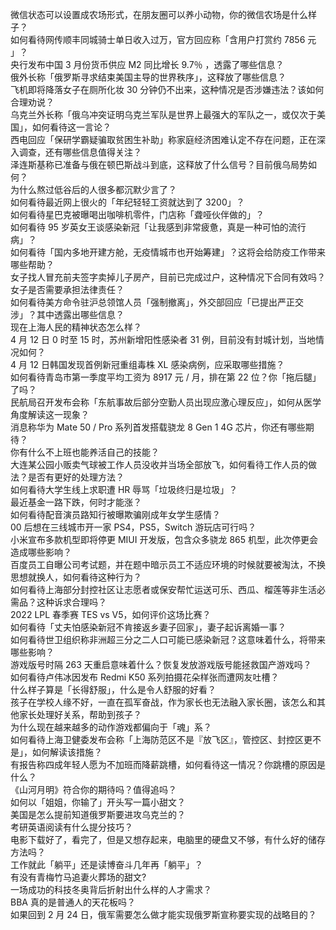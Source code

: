 微信状态可以设置成农场形式，在朋友圈可以养小动物，你的微信农场是什么样子？  
如何看待网传顺丰同城骑士单日收入过万，官方回应称「含用户打赏约 7856 元 」？  
央行发布中国 3 月份货币供应 M2 同比增长 9.7％ ，透露了哪些信息？  
俄外长称「俄罗斯寻求结束美国主导的世界秩序」，这释放了哪些信息？  
飞机即将降落女子在厕所化妆 30 分钟仍不出来，这种情况是否涉嫌违法？该如何合理劝说？  
乌克兰外长称「俄乌冲突证明乌克兰军队是世界上最强大的军队之一，或仅次于美国」，如何看待这一言论？  
西电回应「保研学霸疑骗取贫困生补助」称家庭经济困难认定不存在问题，正在深入调查，还有哪些信息值得关注？  
泽连斯基称已准备与俄在顿巴斯战斗到底，这释放了什么信号？目前俄乌局势如何？  
为什么熬过低谷后的人很多都沉默少言了？  
如何看待最近网上很火的「年纪轻轻工资就达到了 3200」？  
如何看待星巴克被曝喝出咖啡机零件，门店称「聋哑伙伴做的」？  
如何看待 95 岁英女王谈感染新冠「让我感到非常疲惫，真是一种可怕的流行病」？  
如何看待「国内多地开建方舱，无疫情城市也开始筹建」？这将会给防疫工作带来哪些帮助？  
女子找人冒充前夫签字卖掉儿子房产，目前已完成过户，这种情况下合同有效吗？女子是否需要承担法律责任？  
如何看待美方命令驻沪总领馆人员「强制撤离」，外交部回应「已提出严正交涉」？其中透露出哪些信息？  
现在上海人民的精神状态怎么样？  
4 月 12 日 0 时至 15 时，苏州新增阳性感染者 31 例，目前没有封城计划，当地情况如何？  
4 月 12 日韩国发现首例新冠重组毒株 XL 感染病例，应采取哪些措施？  
如何看待青岛市第一季度平均工资为 8917 元 / 月，排在第 22 位？你「拖后腿」了吗？  
民航局召开发布会称「东航事故后部分空勤人员出现应激心理反应」，如何从医学角度解读这一现象？  
消息称华为 Mate 50 / Pro 系列首发搭载骁龙 8 Gen 1 4G 芯片，你还有哪些期待？  
你有什么不上班也能养活自己的技能？  
大连某公园小贩卖气球被工作人员没收并当场全部放飞，如何看待工作人员的做法？是否有更好的处理方法？  
如何看待大学生线上求职遭 HR 辱骂「垃圾终归是垃圾」？  
最近基金一路下跌，何时才能涨？  
如何看待配音演员路知行被曝欺骗刚成年女学生感情？  
00 后想在三线城市开一家 PS4，PS5，Switch 游玩店可行吗？  
小米宣布多款机型即将停更 MIUI 开发版，包含众多骁龙 865 机型，此次停更会造成哪些影响？  
百度员工自曝公司考试题，并在题中暗示员工不适应环境的时候就要被淘汰，不换思想就换人，如何看待这种行为？  
如何看待上海部分封控社区让志愿者或保安帮忙运送可乐、西瓜、榴莲等非生活必需品？这种诉求合理吗？  
2022 LPL 春季赛 TES vs V5，如何评价这场比赛？  
如何看待「丈夫怕感染新冠不肯接返乡妻子回家」，妻子起诉离婚一事？  
如何看待世卫组织称非洲超三分之二人口可能已感染新冠？这意味着什么，将带来哪些影响？  
游戏版号时隔 263 天重启意味着什么？恢复发放游戏版号能拯救国产游戏吗？  
如何看待卢伟冰因发布 Redmi K50 系列拍摄花朵样张而遭网友吐槽？  
什么样子算是「长得舒服」，什么是令人舒服的好看？  
孩子在学校人缘不好，一直在孤军奋战，作为家长也无法融入家长圈，该怎么和其他家长处理好关系，帮助到孩子？  
为什么现在越来越多的动作游戏都偏向于「魂」系？  
如何看待上海卫健委发布会称「上海防范区不是『放飞区』，管控区、封控区更不是」，如何解读该措施？  
有报告称四成年轻人愿为不加班而降薪跳槽，如何看待这一情况？你跳槽的原因是什么？  
《山河月明》符合你的期待吗？值得追吗？  
如何以「姐姐，你输了」开头写一篇小甜文？  
美国是怎么提前知道俄罗斯要进攻乌克兰的？  
考研英语阅读有什么提分技巧？  
电影下载好了，看完了，但是又想存起来，电脑里的硬盘又不够，有什么好的储存方法吗？  
工作就此「躺平」还是读博奋斗几年再「躺平」？  
有没有青梅竹马追妻火葬场的甜文?  
一场成功的科技冬奥背后折射出什么样的人才需求？  
BBA 真的是普通人的天花板吗？  
如果回到 2 月 24 日，俄军需要怎么做才能实现俄罗斯宣称要实现的战略目的？  
